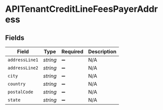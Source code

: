 # APITenantCreditLineFeesPayerAddress


## Fields

| Field              | Type               | Required           | Description        |
| ------------------ | ------------------ | ------------------ | ------------------ |
| `addressLine1`     | *string*           | :heavy_minus_sign: | N/A                |
| `addressLine2`     | *string*           | :heavy_minus_sign: | N/A                |
| `city`             | *string*           | :heavy_minus_sign: | N/A                |
| `country`          | *string*           | :heavy_minus_sign: | N/A                |
| `postalCode`       | *string*           | :heavy_minus_sign: | N/A                |
| `state`            | *string*           | :heavy_minus_sign: | N/A                |